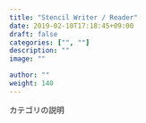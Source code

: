 ```yaml
---
title: "Stencil Writer / Reader"
date: 2019-02-10T17:18:45+09:00
draft: false
categories: ["", ""]
description: ""
image: ""

author: ""
weight: 140
---
```


カテゴリの説明